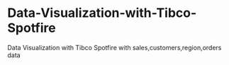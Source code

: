 # Data-Visualization-with-Tibco-Spotfire
Data Visualization with Tibco Spotfire with sales,customers,region,orders data
